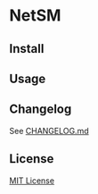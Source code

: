 # NetSM

## Install

## Usage

## Changelog

See [CHANGELOG.md](CHANGELOG.md)

## License

[MIT License](License)
